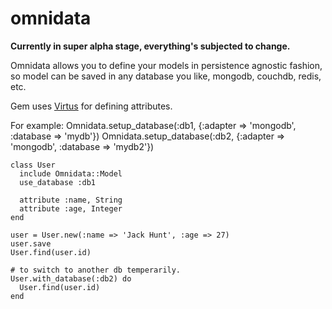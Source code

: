 # omnidata

**Currently in super alpha stage, everything's subjected to change.**

Omnidata allows you to define your models in persistence agnostic fashion, so 
model can be saved in any database you like, mongodb, couchdb, redis, etc. 

Gem uses [Virtus](https://github.com/solnic/virtus#readme) for defining attributes.


For example:
    Omnidata.setup_database(:db1, {:adapter => 'mongodb', :database => 'mydb'})
    Omnidata.setup_database(:db2, {:adapter => 'mongodb', :database => 'mydb2'})

    class User
      include Omnidata::Model
      use_database :db1

      attribute :name, String
      attribute :age, Integer
    end

    user = User.new(:name => 'Jack Hunt', :age => 27)
    user.save
    User.find(user.id)

    # to switch to another db temperarily.
    User.with_database(:db2) do
      User.find(user.id)
    end




